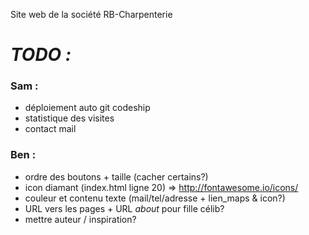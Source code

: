 Site web de la société RB-Charpenterie

# ***TODO :***

### Sam :
- déploiement auto git codeship
- statistique des visites
- contact mail

### Ben :
- ordre des boutons + taille (cacher certains?)
- icon diamant (index.html ligne 20) => http://fontawesome.io/icons/
- couleur et contenu texte (mail/tel/adresse + lien_maps & icon?)
- URL vers les pages + URL *about* pour fille célib?
- mettre auteur / inspiration?

